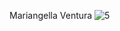 Mariangella Ventura
![5](https://user-images.githubusercontent.com/55172757/70925728-bc054080-1ff9-11ea-8d19-4146362adec9.JPG)
